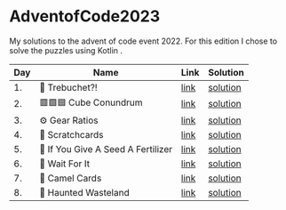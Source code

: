 # AdventofCode2023

My solutions to the advent of code event 2022. For this edition I chose to solve the puzzles using Kotlin .

| Day | Name                                                                      | Link                                         | Solution                                                                                                                |
| --- | ------------------------------------------------------------------------- | -------------------------------------------- | ----------------------------------------------------------------------------------------------------------------------- |
| 1.  | :rocket: Trebuchet?!                                                      | [link](https://adventofcode.com/2023/day/1)  | [solution](https://github.com/LWLeijten/AdventofCode2023/tree/main/src/main/kotlin/day01/day01.kt)                      |
| 2.  | :red_square::green_square::blue_square:	 Cube Conundrum                   | [link](https://adventofcode.com/2023/day/2)  | [solution](https://github.com/LWLeijten/AdventofCode2023/tree/main/src/main/kotlin/day02/day02.kt)                      |
| 3.  | :gear:		 Gear Ratios                                                    | [link](https://adventofcode.com/2023/day/3)  | [solution](https://github.com/LWLeijten/AdventofCode2023/tree/main/src/main/kotlin/day03/day03.kt)                      |
| 4.  | :flower_playing_cards:			 Scratchcards                                 | [link](https://adventofcode.com/2023/day/4)  | [solution](https://github.com/LWLeijten/AdventofCode2023/tree/main/src/main/kotlin/day04/day04.kt)                      |
| 5.  | :seedling:			 If You Give A Seed A Fertilizer                          | [link](https://adventofcode.com/2023/day/5)  | [solution](https://github.com/LWLeijten/AdventofCode2023/tree/main/src/main/kotlin/day05/day05.kt)                      |
| 6.  | :speedboat:			 Wait For It                                              | [link](https://adventofcode.com/2023/day/6)  | [solution](https://github.com/LWLeijten/AdventofCode2023/tree/main/src/main/kotlin/day06/day06.kt)                      |
| 7.  | :camel:			 Camel Cards                                                  | [link](https://adventofcode.com/2023/day/7)  | [solution](https://github.com/LWLeijten/AdventofCode2023/tree/main/src/main/kotlin/day07/day07.kt)                      |
| 8.  | 👻			 Haunted Wasteland                                                | [link](https://adventofcode.com/2023/day/8)  | [solution](https://github.com/LWLeijten/AdventofCode2023/tree/main/src/main/kotlin/day08/day08.kt)                      |
